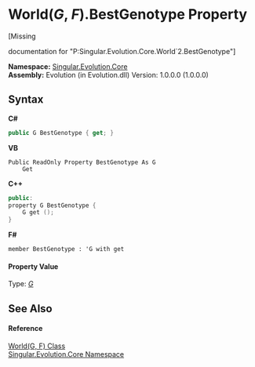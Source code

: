 # World(*G*, *F*).BestGenotype Property 
 

\[Missing <summary> documentation for "P:Singular.Evolution.Core.World`2.BestGenotype"\]

**Namespace:**&nbsp;<a href="7a43d210-bf66-e44d-0f97-e9e0fe26b1b8">Singular.Evolution.Core</a><br />**Assembly:**&nbsp;Evolution (in Evolution.dll) Version: 1.0.0.0 (1.0.0.0)

## Syntax

**C#**<br />
``` C#
public G BestGenotype { get; }
```

**VB**<br />
``` VB
Public ReadOnly Property BestGenotype As G
	Get
```

**C++**<br />
``` C++
public:
property G BestGenotype {
	G get ();
}
```

**F#**<br />
``` F#
member BestGenotype : 'G with get

```


#### Property Value
Type: <a href="4f23c10d-618f-6deb-e2f3-d366fcee378d">*G*</a>

## See Also


#### Reference
<a href="4f23c10d-618f-6deb-e2f3-d366fcee378d">World(G, F) Class</a><br /><a href="7a43d210-bf66-e44d-0f97-e9e0fe26b1b8">Singular.Evolution.Core Namespace</a><br />